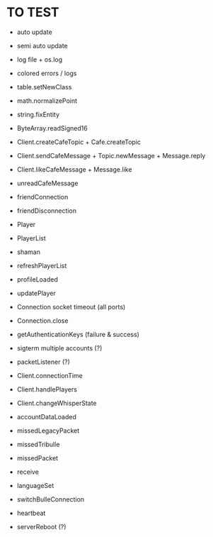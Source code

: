 # TO TEST
- auto update
- semi auto update
- log file + os.log
- colored errors / logs
- table.setNewClass
- math.normalizePoint
- string.fixEntity
- ByteArray.readSigned16

- Client.createCafeTopic + Cafe.createTopic
- Client.sendCafeMessage + Topic.newMessage + Message.reply
- Client.likeCafeMessage + Message.like
- unreadCafeMessage

- friendConnection
- friendDisconnection

- Player
- PlayerList
- shaman
- refreshPlayerList
- profileLoaded
- updatePlayer

- Connection socket timeout (all ports)
- Connection.close

- getAuthenticationKeys (failure & success)
- sigterm multiple accounts (?)
- packetListener (?)

- Client.connectionTime
- Client.handlePlayers

- Client.changeWhisperState

- accountDataLoaded

- missedLegacyPacket
- missedTribulle
- missedPacket
- receive

- languageSet

- switchBulleConnection
- heartbeat
- serverReboot (?)
